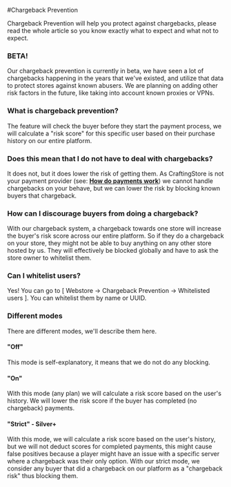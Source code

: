 #Chargeback Prevention

Chargeback Prevention will help you protect against chargebacks, please read the whole article so you know exactly what to expect and what not to expect.

### BETA!
Our chargeback prevention is currently in beta, we have seen a lot of chargebacks happening in the years that we've existed, and utilize that data to protect stores against known abusers. We are planning on adding other risk factors in the future, like taking into account known proxies or VPNs.

### What is chargeback prevention?
The feature will check the buyer before they start the payment process, we will calculate a "risk score" for this specific user based on their purchase history on our entire platform. 

### Does this mean that I do not have to deal with chargebacks?
It does not, but it does lower the risk of getting them. As CraftingStore is not your payment provider (see: [**How do payments work**](/payment-gateways/how-do-payments-work)) we cannot handle chargebacks on your behave, but we can lower the risk by blocking known buyers that chargeback. 

### How can I discourage buyers from doing a chargeback?
With our chargeback system, a chargeback towards one store will increase the buyer's risk score across our entire platform. So if they do a chargeback on your store, they might not be able to buy anything on any other store hosted by us. They will effectively be blocked globally and have to ask the store owner to whitelist them.

### Can I whitelist users?
Yes! You can go to [ Webstore -> Chargeback Prevention -> Whitelisted users ]. You can whitelist them by name or UUID.

### Different modes
There are different modes, we'll describe them here.

#### "Off"
This mode is self-explanatory, it means that we do not do any blocking.

#### "On"
With this mode (any plan) we will calculate a risk score based on the user's history. We will lower the risk score if the buyer has completed (no chargeback) payments.

#### "Strict" - Silver+
With this mode, we will calculate a risk score based on the user's history, but we will not deduct scores for completed payments, this might cause false positives because a player might have an issue with a specific server where a chargeback was their only option. With our strict mode, we consider any buyer that did a chargeback on our platform as a "chargeback risk" thus blocking them.
